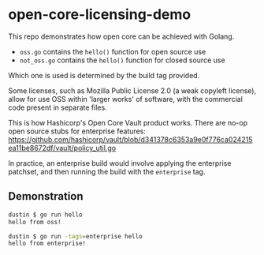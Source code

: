 # open-core-licensing-demo

This repo demonstrates how open core can be achieved with Golang.

- `oss.go` contains the `hello()` function for open source use
- `not_oss.go` contains the `hello()` function for closed source use

Which one is used is determined by the build tag provided.

Some licenses, such as Mozilla Public License 2.0 (a weak copyleft license), allow for use OSS within 'larger works' of software, with the commercial code present in separate files.

This is how Hashicorp's Open Core Vault product works. There are no-op open source stubs for enterprise features: https://github.com/hashicorp/vault/blob/d341378c6353a9e0f776ca024215ea11be8672df/vault/policy_util.go

In practice, an enterprise build would involve applying the enterprise patchset, and then running the build with the `enterprise` tag.

## Demonstration

```bash
dustin $ go run hello
hello from oss!

dustin $ go run -tags=enterprise hello
hello from enterprise!
```
